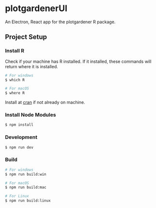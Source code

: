 # plotgardenerUI

An Electron, React app for the plotgardener R package.

<!-- ## Recommended IDE Setup

- [VSCode](https://code.visualstudio.com/) + [ESLint](https://marketplace.visualstudio.com/items?itemName=dbaeumer.vscode-eslint) + [Prettier](https://marketplace.visualstudio.com/items?itemName=esbenp.prettier-vscode) -->

## Project Setup

### Install R

Check if your machine has R installed. If it installed, these commands will return where it is installed.

```bash
# For windows
$ which R

# For macOS
$ where R
```

Install at [cran](https://cran.r-project.org/mirrors.html) if not already on machine.

### Install Node Modules

```bash
$ npm install
```

### Development

```bash
$ npm run dev
```

### Build

```bash
# For windows
$ npm run build:win

# For macOS
$ npm run build:mac

# For Linux
$ npm run build:linux
```
